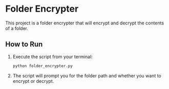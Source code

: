 # Folder Encrypter

This project is a folder encrypter that will encrypt and decrypt the contents of a folder.

## How to Run

1.  Execute the script from your terminal:
    ```bash
    python folder_encrypter.py
    ```
2.  The script will prompt you for the folder path and whether you want to encrypt or decrypt.